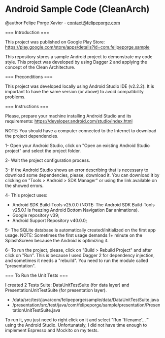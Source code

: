 # Android Sample Code (CleanArch)

@author Felipe Porge Xavier - contact@felipeporge.com

=== Introduction ===

This project was published on Google Play Store: https://play.google.com/store/apps/details?id=com.felipeporge.sample

This repository stores a sample Android project to demonstrate my code style. This project was developed by using Dagger 2 and applying the concept of the Clean Architecture.

=== Preconditions ===

This project was developed locally using Android Studio IDE (v2.2.2).
It is important to have the same version (or above) to avoid compatibility problems.

=== Instructions ===

Please, prepare your machine installing Android Studio and its requirements:
https://developer.android.com/studio/index.html

NOTE: You should have a computer connected to the Internet to download the project dependencies.

1- Open your Android Studio, click on "Open an existing Android Studio project" and select the project folder.

2- Wait the project configuration process.

3- If the Android Studio shows an error describing that is necessary to download some dependencies,
please, download it. You can download it by clicking on "Tools > Android > SDK Manager" or using the
link available on the showed errors.

4- This project uses:
- Android SDK Build-Tools v25.0.0 (NOTE: The Android SDK Build-Tools v25.0.1 is freezing Android Bottom Navigation Bar animations).
- Google repository v39;
- Android Support Repository v40.0.0;

5- The SQLite database is automatically created/initialized on the first app usage.
NOTE: Sometimes the first usage demands 1+ minute on the SplashScreen because the Android is optimizing it.

6- To run the project, please, click on "Build > Rebuild Project" and after click on "Run". This is because I used Dagger 2 for
dependency injection, and sometimes it needs a "rebuild". You need to run the module called "presentation".


=== To Run the Unit Tests ===

I created 2 Tests Suite: DataUnitTestSuite (for data layer) and PresentationUnitTestSuite (for presentation layer).
- /data/src/test/java/com/felipeporge/sample/data/DataUnitTestSuite.java
- /presentation/src/test/java/com/felipeporge/sample/presentation/PresentationUnitTestSuite.java

To run it, you just need to right click on it and select "Run 'filename'...'" using the Android Studio.
Unfortunately, I did not have time enough to implement Espresso and Mockito on my tests.

